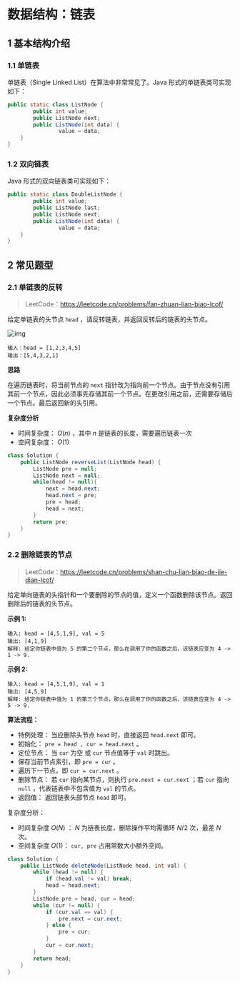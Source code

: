 # 数据结构：链表

## 1 基本结构介绍

### 1.1 单链表

单链表（Single Linked List）在算法中非常常见了。Java 形式的单链表类可实现如下：

```java
public static class ListNode {
		public int value;
		public ListNode next;
		public ListNode(int data) {
				value = data;
    }
}
```

### 1.2 双向链表

Java 形式的双向链表类可实现如下：

```java
public static class DoubleListNode {
		public int value;
  	    public ListNode last;
		public ListNode next;
		public ListNode(int data) {
				value = data;
    }
}
```

## 2 常见题型

### 2.1 单链表的反转

> LeetCode：https://leetcode.cn/problems/fan-zhuan-lian-biao-lcof/

给定单链表的头节点 `head` ，请反转链表，并返回反转后的链表的头节点。

![img](https://tva1.sinaimg.cn/large/008vxvgGgy1h84qhffgkfj30f2066q33.jpg)

```
输入：head = [1,2,3,4,5]
输出：[5,4,3,2,1]
```

**思路**

在遍历链表时，将当前节点的 `next` 指针改为指向前一个节点。由于节点没有引用其前一个节点，因此必须事先存储其前一个节点。在更改引用之前，还需要存储后一个节点。最后返回新的头引用。

**复杂度分析**

- 时间复杂度： $O(n)$ ，其中 $n$ 是链表的长度，需要遍历链表一次
- 空间复杂度： $O(1)$ 

```java
class Solution {
    public ListNode reverseList(ListNode head) {
        ListNode pre = null;
        ListNode next = null;
        while(head != null){
            next = head.next;
            head.next = pre;
            pre = head;
            head = next;
        }
        return pre;
    }
}
```

### 2.2 删除链表的节点

> LeetCode：https://leetcode.cn/problems/shan-chu-lian-biao-de-jie-dian-lcof/

给定单向链表的头指针和一个要删除的节点的值，定义一个函数删除该节点。返回删除后的链表的头节点。

**示例 1:**

```
输入: head = [4,5,1,9], val = 5
输出: [4,1,9]
解释: 给定你链表中值为 5 的第二个节点，那么在调用了你的函数之后，该链表应变为 4 -> 1 -> 9.
```

**示例 2:**

```
输入: head = [4,5,1,9], val = 1
输出: [4,5,9]
解释: 给定你链表中值为 1 的第三个节点，那么在调用了你的函数之后，该链表应变为 4 -> 5 -> 9.
```

**算法流程：**

- 特例处理： 当应删除头节点 `head` 时，直接返回 `head.next` 即可。
- 初始化： `pre = head , cur = head.next` 。
- 定位节点： 当 `cur` 为空 或 `cur` 节点值等于 `val` 时跳出。
- 保存当前节点索引，即 `pre = cur` 。
- 遍历下一节点，即 `cur = cur.next` 。
- 删除节点： 若 `cur` 指向某节点，则执行 `pre.next = cur.next` ；若 `cur` 指向 `null` ，代表链表中不包含值为 `val` 的节点。
- 返回值： 返回链表头部节点 `head` 即可。

复杂度分析：

- 时间复杂度 $O(N)$ ： $N$ 为链表长度，删除操作平均需循环 $N/2$ 次，最差 $N$ 次。
- 空间复杂度 $O(1)$： `cur, pre` 占用常数大小额外空间。

```java
class Solution {
    public ListNode deleteNode(ListNode head, int val) {
        while (head != null) {
            if (head.val != val) break;
            head = head.next;
        }
        ListNode pre = head, cur = head;
        while (cur != null) {
            if (cur.val == val) {
                pre.next = cur.next;
            } else {
                pre = cur;
            }
            cur = cur.next;
        }
        return head;
    }
}
```

